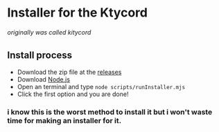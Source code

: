# Installer for the Ktycord
###### originally was called kitycord


## Install process
- Download the zip file at the [releases](https://github.com/naohdevelopment/ktycord-installer/releases)
- Download [Node.js](https://nodejs.org/en/download)
- Open an terminal and type `node scripts/runInstaller.mjs`
- Click the first option and you are done!


### i know this is the worst method to install it but i won't waste time for making an installer for it.
